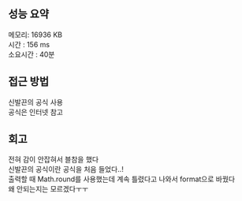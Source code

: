 
## 성능 요약
메모리: 16936 KB  
시간 : 156 ms  
소요시간 : 40분


## 접근 방법
신발끈의 공식 사용  
공식은 인터넷 참고  

## 회고
전혀 감이 안잡혀서 블참을 했다  
신발끈의 공식이란 공식을 처음 들었다..!  
출력할 때 Math.round를 사용했는데 계속 틀렸다고 나와서 format으로 바꿨다  
왜 안되는지는 모르겠다ㅜㅜ  
